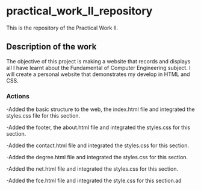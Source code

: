 # practical_work_II_repository
This is the repository of the Practical Work II.

## Description of the work 
The objective of this project is making a website that records and displays all I have learnt about the Fundamental of Computer Engineering subject. I will create a personal website that demonstrates my develop in HTML and CSS.

### Actions
-Added the basic structure to the web, the index.html file and integrated the styles.css file for this section.

-Added the footer, the about.html file and integrated the styles.css for this section.

-Added the contact.html file and integrated the styles.css for this section.

-Added the degree.html file and integrated the styles.css for this section.

-Added the net.html file and integrated the styles.css for this section.

-Added the fce.html file and integrated the style.css for this section.ad